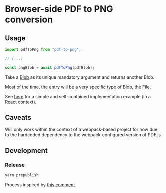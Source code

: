 # Browser-side PDF to PNG conversion

## Usage

```js
import pdfToPng from "pdf-to-png";

// [...]

const pngBlob = await pdfToPng(pdfBlob);
```

Take a [Blob](https://developer.mozilla.org/en-US/docs/Web/API/Blob) as its unique mandatory argument and returns another Blob.

Most of the time, the entry will be a very specific type of Blob, the [File](https://developer.mozilla.org/en-US/docs/Web/API/File).

See [here](https://github.com/doctolib-eric/pdf-to-png-demo/blob/master/src/App.js) for a simple and self-contained implementation example (in a React context).

## Caveats

Will only work within the context of a webpack-based project for now due to the hardcoded dependency to the webpack-configured version of PDF.js

## Development

### Release

```js
yarn prepublish
```

Process inspired by [this comment](https://stackoverflow.com/questions/29738381/how-to-publish-a-module-written-in-es6-to-npm/33976278#33976278).

